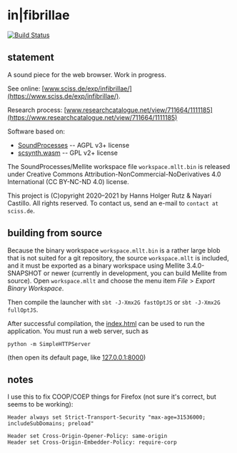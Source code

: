 # in|fibrillae

[![Build Status](https://github.com/Sciss/infibrillae/workflows/Scala%20CI/badge.svg?branch=main)](https://github.com/Sciss/infibrillae/actions?query=workflow%3A%22Scala+CI%22)

## statement

A sound piece for the web browser.
Work in progress.

See online: [www.sciss.de/exp/infibrillae/](https://www.sciss.de/exp/infibrillae/).

Research process: [www.researchcatalogue.net/view/711664/1111185](https://www.researchcatalogue.net/view/711664/1111185)

Software based on:
- [SoundProcesses](https://github.com/Sciss/SoundProcesses) -- AGPL v3+ license
- [scsynth.wasm](https://github.com/Sciss/supercollider/tree/wasm) -- GPL v2+ license

The SoundProcesses/Mellite workspace file `workspace.mllt.bin` is released under
Creative Commons Attribution-NonCommercial-NoDerivatives 4.0 International (CC BY-NC-ND 4.0) license.

This project is (C)opyright 2020–2021 by Hanns Holger Rutz & Nayarí Castillo. All rights reserved.
To contact us, send an e-mail to `contact at sciss.de`.

## building from source

Because the binary workspace `workspace.mllt.bin` is a rather large blob that is not suited for
a git repository, the source `workspace.mllt` is included, and it must be exported as a binary workspace
using Mellite 3.4.0-SNAPSHOT or newer (currently in development, you can build Mellite from source).
Open `workspace.mllt` and choose the menu item _File_ > _Export Binary Workspace_.

Then compile the launcher with `sbt -J-Xmx2G fastOptJS` or `sbt -J-Xmx2G fullOptJS`.

After successful compilation, the [index.html](index.html) can be used to run the application.
You must run a web server, such as

    python -m SimpleHTTPServer

(then open its default page, like [127.0.0.1:8000](http://127.0.0.1:8000))

## notes

I use this to fix COOP/COEP things for Firefox (not sure it's correct, but seems to be working):

```
Header always set Strict-Transport-Security "max-age=31536000; includeSubDomains; preload"

Header set Cross-Origin-Opener-Policy: same-origin
Header set Cross-Origin-Embedder-Policy: require-corp
```
